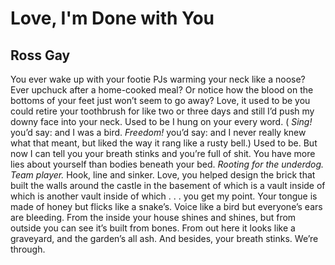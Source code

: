 # Love, I'm Done with You
## Ross Gay
You ever wake up with your footie PJs warming
your neck like a noose? Ever upchuck
after a home-cooked meal? Or notice
how the blood on the bottoms of your feet
just won’t seem to go away? Love, it used to be
you could retire your toothbrush for like two or three days and still
I’d push my downy face into your neck. Used to be
I hung on your every word. ( _Sing!_ you’d say: and I was a bird.
 _Freedom!_ you’d say: and I never really knew what that meant,
but liked the way it rang like a rusty bell.) Used to be. But now
I can tell you your breath stinks and you’re full of shit.
You have more lies about yourself than bodies
beneath your bed. _Rooting_
 _for the underdog. Team player._ Hook,
line and sinker. Love, you helped design the brick
that built the walls around the castle
in the basement of which is a vault
inside of which is another vault
inside of which . . . you get my point. Your tongue
is made of honey but flicks like a snake’s. Voice
like a bird but everyone’s ears are bleeding.
From the inside your house shines
and shines, but from outside you can see
it’s built from bones. From out here it looks
like a graveyard, and the garden’s
all ash. And besides,
your breath stinks. We’re through.
